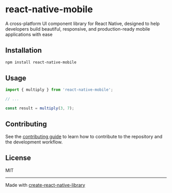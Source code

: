 # react-native-mobile

A cross-platform UI component library for React Native, designed to help developers build beautiful, responsive, and production-ready mobile applications with ease

## Installation

```sh
npm install react-native-mobile
```

## Usage


```js
import { multiply } from 'react-native-mobile';

// ...

const result = multiply(3, 7);
```


## Contributing

See the [contributing guide](CONTRIBUTING.md) to learn how to contribute to the repository and the development workflow.

## License

MIT

---

Made with [create-react-native-library](https://github.com/callstack/react-native-builder-bob)
